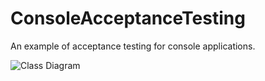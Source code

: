 # ConsoleAcceptanceTesting
An example of acceptance testing for console applications.

![Class Diagram](http://www.plantuml.com/plantuml/proxy?src=https://raw.githubusercontent.com/andreykarinskiy/ConsoleAcceptanceTesting/master/docs/diagram.puml)

